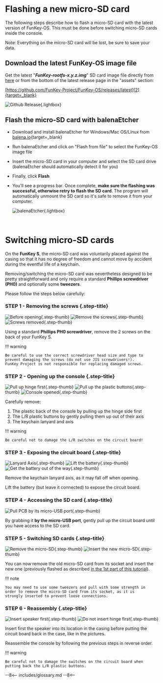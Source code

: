# Flashing a new micro-SD card

The following steps describe how to flash a micro-SD card with the
latest version of FunKey-OS. This must be done before switching
micro-SD cards inside the console.

Note: Everything on the micro-SD card will be lost, be sure to save
your data.

## Download the latest FunKey-OS image file

Get the latest "***FunKey-rootfs-x.y.z.img***" SD card image file
directly from [here][1] or from the bottom of the latest release page
in the "assets" section:

[https://github.com/FunKey-Project/FunKey-OS/releases/latest][2]{target=_blank}

![Github Release](/assets/images/github_sd_card_image.png){.lightbox}

## Flash the micro-SD card with balenaEtcher

- Download and install balenaEtcher for Windows/Mac OS/Linux from
  [balena.io][3]{target=_blank}

- Run balenaEtcher and click on "Flash from file" to select the
  FunKey-OS image file

- Insert the micro-SD card in your computer and select the SD card
  drive (balenaEtcher should automatically detect it for you)

- Finally, click **Flash** 

- You'll see a progress bar. Once complete, **make sure the flashing
  was successful, otherwise retry to flash the SD card**. The program
  will automatically unmount the SD card so it's safe to remove it
  from your computer.

  ![balenaEtcher](/assets/images/Flashing_successful.png){.lightbox}

  <br />

# Switching micro-SD cards

On the **FunKey S**, the micro-SD card was voluntarily placed against
the casing so that it has no degree of freedom and cannot move by
accident during the eventful life of a keychain.

Removing/switching the micro-SD card was nevertheless designed to be
pretty straightforward and only require a standard **Phillips
screwdriver (PH0)** and optionally some **tweezers**.

Please follow the steps below carefully:

### **STEP 1 - Removing the screws** {.step-title}
![Before opening](/assets/images/disassembly/IMG_8800.jpg){.step-thumb}
![Remove the screws](/assets/images/disassembly/IMG_8801.jpg){.step-thumb}
![Screws removed](/assets/images/disassembly/IMG_8803.jpg){.step-thumb}

Using a standard **Phillips PH0 screwdriver**, remove the 2 screws on
the back of your FunKey S.

!!! warning

    Be careful to use the correct screwdriver head size and type to
    prevent damaging the screws (do not use JIS screwdrivers!).
    FunKey Project is not responsible for replacing damaged screws.

### **STEP 2 - Opening up the console** {.step-title}
![Pull up hinge first](/assets/images/disassembly/IMG_8848.jpg){.step-thumb}
![Pull up the plastic buttons](/assets/images/disassembly/IMG_8844.jpg){.step-thumb}
![Console opened](/assets/images/disassembly/IMG_8813.jpg){.step-thumb}

Carefully remove:

1. The plastic back of the console by pulling up the hinge side first
3. The L/R plastic buttons by gently pulling them up out of their axis
2. The keychain lanyard and axis

!!! warning

    Be careful not to damage the L/R switches on the circuit board!

### **STEP 3 - Exposing the circuit board** {.step-title}
![Lanyard Axis](/assets/images/disassembly/IMG_8994.jpg){.step-thumb}
![Lift the battery](/assets/images/disassembly/IMG_8818.jpg){.step-thumb}
![Get the battery out of the way](/assets/images/disassembly/IMG_8822.jpg){.step-thumb}

Remove the keychain lanyard axis, as it may fall off when opening.

Lift the battery (but leave it connected) to expose the circuit board.

### **STEP 4 - Accessing the SD card** {.step-title}
![Pull PCB by its micro-USB port](/assets/images/disassembly/IMG_8833.jpg){.step-thumb}

By grabbing it **by the micro-USB port**, gently pull up the circuit
board until you have access to the SD card.

### **STEP 5 - Switching SD cards** {.step-title}
![Remove the micro-SD](/assets/images/disassembly/IMG_8835.jpg){.step-thumb}
![Insert the new micro-SD](/assets/images/disassembly/IMG_8836.jpg){.step-thumb}

You can now remove the old micro-SD card from its socket and insert
the new one (previously flashed as described [in the 1st part of this
tutorial][4]).

!!! note

    You may need to use some tweezers and pull with some strength in
    order to remove the micro-SD card from its socket, as it is
    strongly inserted to prevent loose connections.

### **STEP 6 - Reassembly** {.step-title}
![Insert speaker first](/assets/images/disassembly/IMG_9013_YES.jpg){.step-thumb}
![Do not insert hinge first](/assets/images/disassembly/IMG_9015_NO.jpg){.step-thumb}

Insert first the speaker into its location in the casing before
putting the circuit board back in the case, like in the pictures.

Reassemble the console by following the previous steps in reverse order.

!!! warning

    Be careful not to damage the switches on the circuit board when
    putting back the L/R plastic buttons.

[1]: https://github.com/FunKey-Project/FunKey-OS/releases/download/FunKey-OS-2.3.0/FunKey-sdcard-2.3.0.img
[2]: https://github.com/FunKey-Project/FunKey-OS/releases/latest
[3]: https://www.balena.io/etcher/
[4]: #flashing-a-new-micro-sd-card

--8<--
includes/glossary.md
--8<--

